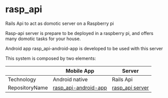 # rasp_api


Rails Api to act as domotic server on a Raspberry pi

Rasp-api server is prepare to be deployed in a raspberry pi, and offers many domotic tasks for your house.

Android app rasp_api-android-app is developed to be used with this server

This system is composed by two elements:

|               |      Mobile App        |       Server        |
|---------------|------------------------|---------------------|
|Technology     |     Android native     |      Rails Api      |
|RepositoryName |[rasp_api-android-app](https://github.com/javierrodriguez94/rasp_api-android-app) |[rasp_api server](https://github.com/javierrodriguez94/rasp_api) |

